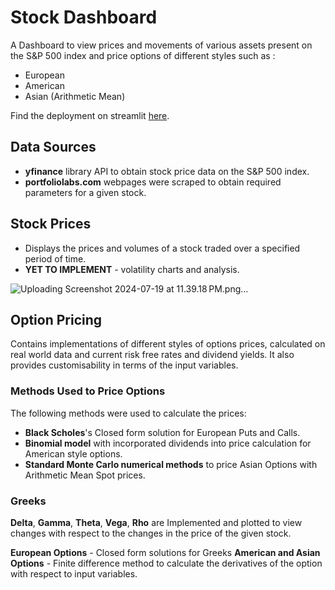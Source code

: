 # Stock Dashboard

A Dashboard to view prices and movements of various assets present on the S&P 500 index and price options of different styles such as :

* European
* American
* Asian (Arithmetic Mean)

Find the deployment on streamlit [here](https://optionpricerdashboard.streamlit.app/).

## Data Sources

* **yfinance** library API to obtain stock price data on the S&P 500 index.
* **portfoliolabs.com** webpages were scraped to obtain required parameters for a given stock.

## Stock Prices
* Displays the prices and volumes of a stock traded over a specified period of time.
* **YET TO IMPLEMENT** - volatility charts and analysis.

![Uploading Screenshot 2024-07-19 at 11.39.18 PM.png…]()

## Option Pricing 
Contains implementations of different styles of options prices, calculated on real world data and current risk free rates and dividend yields. It also provides customisability in terms of the input variables.

  ### Methods Used to Price Options
  The following methods were used to calculate the prices:

  * **Black Scholes**'s Closed form solution for European Puts and Calls.
  * **Binomial model** with incorporated dividends into price calculation for American style options.
  * **Standard Monte Carlo numerical methods** to price Asian Options with Arithmetic Mean Spot prices. 

### Greeks

**Delta**, **Gamma**, **Theta**, **Vega**, **Rho** are Implemented and plotted to view changes with respect to the changes in the price of the given stock. 

**European Options** - Closed form solutions for Greeks
**American and Asian Options** - Finite difference method to calculate the derivatives of the option with respect to input variables.




